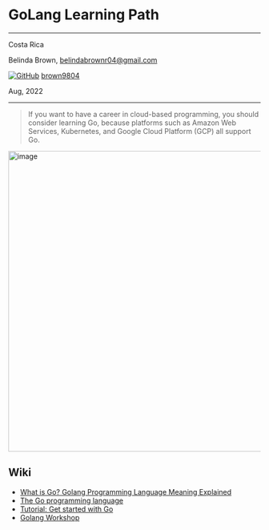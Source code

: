 # GoLang Learning Path

----------

Costa Rica

Belinda Brown, belindabrownr04@gmail.com

[![GitHub](https://img.shields.io/badge/--181717?logo=github&logoColor=ffffff)](https://github.com/)
[brown9804](https://github.com/brown9804)

Aug, 2022

----------

> If you want to have a career in cloud-based programming, you should consider learning Go, because platforms such as Amazon Web Services, Kubernetes, and Google Cloud Platform (GCP) all support Go.

<img width="600" alt="image" src="https://camo.githubusercontent.com/89e3fc81036629031e787c8d09cb08bb50993b1b4c6f6ecd72e4a7c41f398c5b/68747470733a2f2f676f6c616e672e6f72672f646f632f676f706865722f6669766579656172732e6a7067">

## Wiki 

- [What is Go? Golang Programming Language Meaning Explained](https://www.freecodecamp.org/news/what-is-go-programming-language/)
- [The Go programming language](https://github.com/golang/go)
- [Tutorial: Get started with Go](https://go.dev/doc/tutorial/getting-started)
- [Golang Workshop](https://github.com/naqvijafar91/go-workshops)
